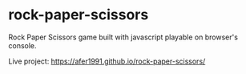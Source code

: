 # rock-paper-scissors

Rock Paper Scissors game built with javascript playable on browser's console.

Live project: https://afer1991.github.io/rock-paper-scissors/